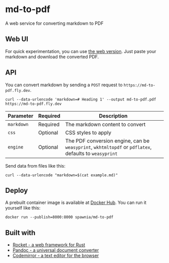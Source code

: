 # md-to-pdf

A web service for converting markdown to PDF

## Web UI

For quick experimentation, you can use [the web version](https://md-to-pdf.fly.dev).
Just paste your markdown and download the converted PDF.

## API

You can convert markdown by sending a `POST` request to `https://md-to-pdf.fly.dev`.

    curl --data-urlencode 'markdown=# Heading 1' --output md-to-pdf.pdf https://md-to-pdf.fly.dev

| Parameter  | Required | Description                                                                                           |
|------------|----------|-------------------------------------------------------------------------------------------------------|
| `markdown` | Required | The markdown content to convert                                                                       |
| `css`      | Optional | CSS styles to apply                                                                                   |
| `engine`   | Optional | The PDF conversion engine, can be `weasyprint`, `wkhtmltopdf` or `pdflatex`, defaults to `weasyprint` |

Send data from files like this:

    curl --data-urlencode "markdown=$(cat example.md)" 

## Deploy

A prebuilt container image is available at [Docker Hub](https://hub.docker.com/r/spawnia/md-to-pdf).
You can run it yourself like this:

    docker run --publish=8000:8000 spawnia/md-to-pdf

## Built with

- [Rocket - a web framework for Rust](https://rocket.rs)
- [Pandoc - a universal document converter](https://pandoc.org)
- [Codemirror - a text editor for the browser](https://codemirror.net)
